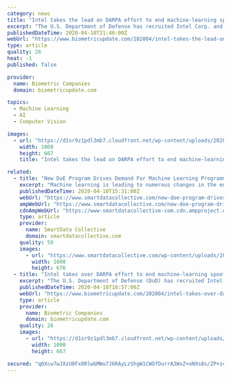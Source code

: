 ```yaml
---
category: news
title: "Intel takes the lead on DARPA effort to end machine-learning spoofing"
excerpt: "The U.S. Department of Defense has recruited Intel Corp. and Georgia Tech to lead an effort to prevent criminals from fooling critical and otherwise trustworthy artificial intelligence object-recognition algorithms. The pair is taking the reins of a four-year program — Guaranteeing AI Robustness against Deception, or GARD — created by DARPA ..."
publishedDateTime: 2020-04-10T21:46:00Z
webUrl: "https://www.biometricupdate.com/202004/intel-takes-the-lead-on-darpa-effort-to-end-machine-learning-spoofing"
type: article
quality: 26
heat: -1
published: false

provider:
  name: Biometric Companies
  domain: biometricupdate.com

topics:
  - Machine Learning
  - AI
  - Computer Vision

images:
  - url: "https://d1sr9z1pdl3mb7.cloudfront.net/wp-content/uploads/2020/04/10144916/Intel-takes-over-DARPA-effort-to-end-machine-learning-spoofing.jpg"
    width: 1000
    height: 667
    title: "Intel takes the lead on DARPA effort to end machine-learning spoofing"

related:
  - title: "New DoE Program Drives Demand For Machine Learning Programmers"
    excerpt: "Machine learning is leading to numerous changes in the energy industry. The Department of Energy recently announced that it is taking steps to accelerate the integration of machine learning technology in energy research and development. The head of the Department of Energy announced that they will be investing $30 million in artificial ..."
    publishedDateTime: 2020-04-10T15:31:00Z
    webUrl: "https://www.smartdatacollective.com/new-doe-program-drives-demand-for-machine-learning-programmers/"
    ampWebUrl: "https://www.smartdatacollective.com/new-doe-program-drives-demand-for-machine-learning-programmers/amp/"
    cdnAmpWebUrl: "https://www-smartdatacollective-com.cdn.ampproject.org/c/s/www.smartdatacollective.com/new-doe-program-drives-demand-for-machine-learning-programmers/amp/"
    type: article
    provider:
      name: SmartData Collective
      domain: smartdatacollective.com
    quality: 59
    images:
      - url: "https://www.smartdatacollective.com/wp-content/uploads/2020/04/machine-learning-in-energy-sector.jpg"
        width: 1000
        height: 676
  - title: "Intel takes over DARPA effort to end machine-learning spoofing"
    excerpt: "The U.S. Department of Defense (DoD) has recruited Intel Corp. and Georgia Tech to lead an effort to prevent criminals from fooling critical and otherwise trustworthy artificial intelligence object-recognition algorithms. The pair is taking the reins of a four-year program — Guaranteeing AI Robustness against Deception, or GARD — created by ..."
    publishedDateTime: 2020-04-10T18:57:00Z
    webUrl: "https://www.biometricupdate.com/202004/intel-takes-over-darpa-effort-to-end-machine-learning-spoofing"
    type: article
    provider:
      name: Biometric Companies
      domain: biometricupdate.com
    quality: 26
    images:
      - url: "https://d1sr9z1pdl3mb7.cloudfront.net/wp-content/uploads/2020/04/10144916/Intel-takes-over-DARPA-effort-to-end-machine-learning-spoofing.jpg"
        width: 1000
        height: 667

secured: "q0Xcw7wJXzU0Fx0RlwbMWu7J6RAyLzShgW1CWOfDurrA3WxZ+oN9s8s/ZP+zc25HEuACeXfoOOBxHo0kbfbZkcrh53Cn2wu6WmuGLUIXGwmbYHPPZruBqjsh3gHIskKidQG8Kvovz3qFI0L6qy7janrRN7a2sV3cY5ccjNpFTHfehucUuxG9aStAwAILg3eIecd0EqUty8k5MYGmtWCarrW5rPfiz+aP/qgkFcSr4gNQIhRKkPVHIJYmKqKb48pvRwhQjArfAUpVzAFQszC7QT8Pp8IeFqLwQPFXYKaJUch3Oe17NHCHXarPPnAaf5NeETNU2VWStGitdOYKNe2tmBbB4j8PFQaXqil+bShdtgPBRrK3+gBnIcmv85wR4Vgo5W3AUHT50NWGWJ/LbnpmloJky3/TuBo8/fFuwW2EQ/aso7a3AyTR3LwUONDqSdlHDTKq9Q8TQ4WlZm6f8qdfndche0/08vnB6BSZ61hq4NE=;6G/399mXhx9bo7u8jIBcjQ=="
---
```


